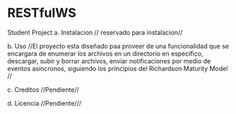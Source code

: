 # RESTfulWS
Student Project
a. Instalacion
// reservado para instalacion//



b. Uso
//El proyecto esta diseñado paa proveer de una funcionalidad que se encargara de enumerar los archivos en un directorio en específico, descargar, subir y borrar archivos, enviar notificaciones por medio de eventos asíncronos, siguiendo los principios del Richardson
Maturity Model
//


c. Creditos
//Pendiente//



d. Licencia 
//Pendiente///
